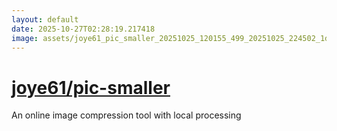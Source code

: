 ```yaml
---
layout: default
date: 2025-10-27T02:28:19.217418
image: assets/joye61_pic_smaller_20251025_120155_499_20251025_224502_1dfec8--20251026T004556137--cropped.png
---
```


# [joye61/pic-smaller](https://github.com/joye61/pic-smaller/)

An online image compression tool with local processing
